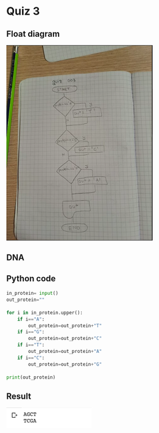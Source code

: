 # Quiz 3

## Float diagram

![](quiz003.png)

## DNA

## Python code

```.py
in_protein= input()
out_protein=""

for i in in_protein.upper():
    if i=="A":
        out_protein=out_protein+"T"
    if i=="G":
        out_protein=out_protein+"C"
    if i=="T":
        out_protein=out_protein+"A"
    if i=="C":
        out_protein=out_protein+"G"

print(out_protein)
```

## Result
![](dna.png)
